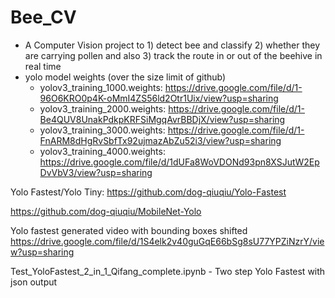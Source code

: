 # Bee_CV
- A Computer Vision project to 1) detect bee and classify 2) whether they are carrying pollen and also 3) track the route in or out of the beehive in real time
- yolo model weights (over the size limit of github)
    - yolov3_training_1000.weights: https://drive.google.com/file/d/1-96O6KRO0p4K-oMmI4ZS56ld2Otr1Uix/view?usp=sharing
    - yolov3_training_2000.weights: https://drive.google.com/file/d/1-Be4QUV8UnakPdkpKRFSiMgqAvrBBDjX/view?usp=sharing
    - yolov3_training_3000.weights: https://drive.google.com/file/d/1-FnARM8dHgRvSbfTx92ujmazAbZu52i3/view?usp=sharing
    - yolov3_training_4000.weights: https://drive.google.com/file/d/1dUFa8WoVDONd93pn8XSJutW2EpDvVbV3/view?usp=sharing

Yolo Fastest/Yolo Tiny: https://github.com/dog-qiuqiu/Yolo-Fastest

https://github.com/dog-qiuqiu/MobileNet-Yolo


Yolo fastest generated video with bounding boxes shifted 
https://drive.google.com/file/d/1S4elk2v40guGqE66bSg8sU77YPZiNzrY/view?usp=sharing

Test_YoloFastest_2_in_1_Qifang_complete.ipynb - Two step Yolo Fastest with json output
